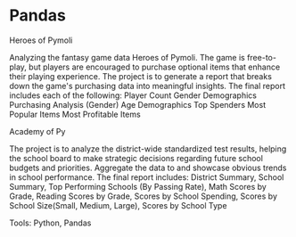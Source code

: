 # Pandas

Heroes of Pymoli 

Analyzing the fantasy game data Heroes of Pymoli.  The game is free-to-play, but players are encouraged to purchase optional items that enhance their playing experience. The project is to generate a report that breaks down the game's purchasing data into meaningful insights.
The final report includes each of the following:
Player Count
Gender Demographics
Purchasing Analysis (Gender)
Age Demographics
Top Spenders
Most Popular Items
Most Profitable Items

Academy of Py

The project is to analyze the district-wide standardized test results, helping the school board to make strategic decisions regarding future school budgets and priorities. Aggregate the data to and showcase obvious trends in school performance.
The final report includes: District Summary, School Summary, Top Performing Schools (By Passing Rate), Math Scores by Grade, Reading Scores by Grade, Scores by School Spending, Scores by School Size(Small, Medium, Large), Scores by School Type

Tools:  Python, Pandas
